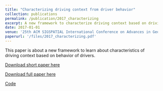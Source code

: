 ```yaml
---
title: "Characterizing driving context from driver behavior"
collection: publications
permalink: /publication/2017_characterizing
excerpt: A new framework to characterize driving context based on driving behavior as prerequisite for driving risk prediction. 
date: 2017-01-01
venue: '25th ACM SIGSPATIAL International Conference on Advances in Geographic Information Systems (Los Angeles, CA)'
paperurl: '/files/2017_characterizing.pdf'
---
```

This paper is about a new framework to learn about characteristics of driving context based on behavior of drivers. 

[Download short paper here](/files/2017_characterizing.pdf)

[Download full paper here](/files/2017_characterizing_long.pdf)

[Code](https://github.com/sobhan-moosavi)
